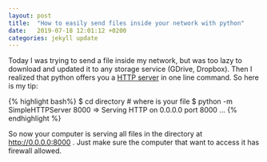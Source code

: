 ```yaml
---
layout: post
title:  "How to easily send files inside your network with python"
date:   2019-07-18 12:01:12 +0200
categories: jekyll update
---
```

Today I was trying to send a file inside my network, but was too lazy to download and updated it to any storage service (GDrive, Dropbox). Then I realized that python offers you a [HTTP server][http] in one line command. So here is my tip:

{% highlight bash%}
$ cd directory # where is your file
$ python -m SimpleHTTPServer 8000
=> Serving HTTP on 0.0.0.0 port 8000 ...
{% endhighlight %}

So now your computer is serving all files in the directory at http://0.0.0.0:8000 . Just make sure the computer that want to access it has firewall allowed.

[http]: https://docs.python.org/2/library/simplehttpserver.html

